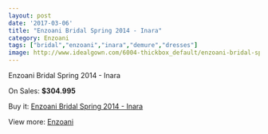 ```yaml
---
layout: post
date: '2017-03-06'
title: "Enzoani Bridal Spring 2014 - Inara"
category: Enzoani
tags: ["bridal","enzoani","inara","demure","dresses"]
image: http://www.idealgown.com/6004-thickbox_default/enzoani-bridal-spring-2014-inara.jpg
---
```

Enzoani Bridal Spring 2014 - Inara

On Sales: **$304.995**
<a href="https://www.idealgown.com/en/enzoani/2590-enzoani-bridal-spring-2014-inara.html"><amp-img layout="responsive" width="600" height="600" src="//www.idealgown.com/6004-thickbox_default/enzoani-bridal-spring-2014-inara.jpg" alt="Enzoani Bridal Spring 2014 - Inara 0" /></a>
<a href="https://www.idealgown.com/en/enzoani/2590-enzoani-bridal-spring-2014-inara.html"><amp-img layout="responsive" width="600" height="600" src="//www.idealgown.com/6003-thickbox_default/enzoani-bridal-spring-2014-inara.jpg" alt="Enzoani Bridal Spring 2014 - Inara 1" /></a>

Buy it: [Enzoani Bridal Spring 2014 - Inara](https://www.idealgown.com/en/enzoani/2590-enzoani-bridal-spring-2014-inara.html "Enzoani Bridal Spring 2014 - Inara")

View more: [Enzoani](https://www.idealgown.com/en/32-enzoani "Enzoani")